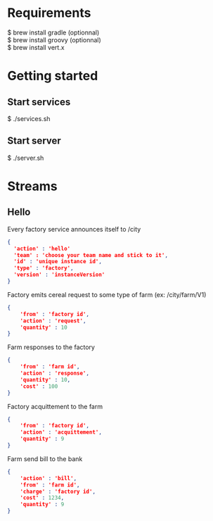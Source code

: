 # Requirements

$ brew install gradle (optionnal)  
$ brew install groovy (optionnal)  
$ brew install vert.x  

# Getting started

## Start services
$ ./services.sh

## Start server
$ ./server.sh

# Streams

## Hello

Every factory service announces itself to /city

```json
{
  'action' : 'hello'
  'team' : 'choose your team name and stick to it',
  'id' : 'unique instance id',
  'type' : 'factory',
  'version' : 'instanceVersion'
}
```

Factory emits cereal request to some type of farm (ex: /city/farm/V1)

```json
{
    'from' : 'factory id',
    'action' : 'request',
    'quantity' : 10
}
```

Farm responses to the factory

```json
{
    'from' : 'farm id',
    'action' : 'response',
    'quantity' : 10,
    'cost' : 100
}
``` 

Factory acquittement to the farm

```json
{
    'from' : 'factory id',
    'action' : 'acquittement',
    'quantity' : 9
}
``` 

Farm send bill to the bank

```json
{
    'action' : 'bill',
    'from' : 'farm id',
    'charge' : 'factory id',
    'cost' : 1234,
    'quantity' : 9
}
```

